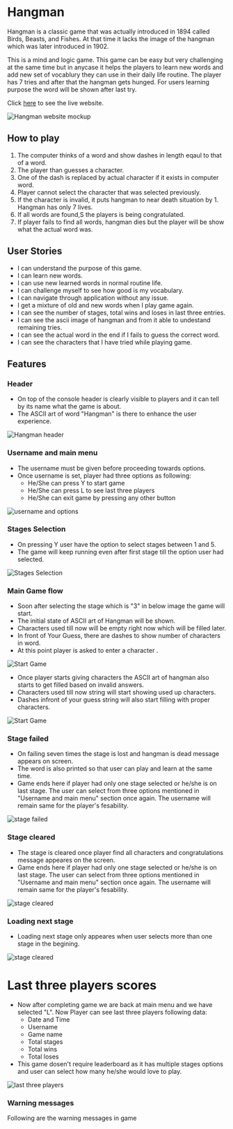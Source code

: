 # Hangman
Hangman is a classic game that was actually introduced in 1894 called Birds, Beasts, and Fishes. At that time it lacks the image of the hangman which was later introduced in 1902.

This is a mind and logic game. This game can be easy but very challenging at the same time but in anycase it helps the players to learn new words and add new set of vocablury they can use in their daily life routine. The player has 7 tries and after that the hangman gets hunged. For users learning purpose the word will be shown after last try.

Click [here](https://hangman-frenzy-4d545907a764.herokuapp.com/) to see the live website.

![Hangman website mockup](/documentation/readme_img/p3-mockup.png)

## How to play
 1. The computer thinks of a word and show dashes in length eqaul to that of a word.
 2. The player than guesses a character.
 3. One of the dash is replaced by actual character if it exists in computer word.
 4. Player cannot select the character that was selected previously.
 5. If the character is invalid, it puts hangman to near death situation by 1. Hangman has only 7 lives.
 6. If all words are found,S the players is being congratulated.
 7. If player fails to find all words, hangman dies but the player will be show what the actual word was.

## User Stories
- I can understand the purpose of this game.
- I can learn new words.
- I can use new learned words in normal routine life.
- I can challenge myself to see how good is my vocabulary.
- I can navigate through application without any issue.
- I get a mixture of old and new words when I play game again.
- I can see the number of stages, total wins and loses in last three entries.
- I can see the ascii image of hangman and from it able to undestand remaining tries.
- I can see the actual word in the end if I fails to guess the correct word.
- I can see the characters that I have tried while playing game.

## Features
### Header
- On top of the console header is clearly visible to players and it can tell by its name what the game is about.
- The ASCII art of word "Hangman" is there to enhance the user experience.

![Hangman header](/documentation/readme_img/header.png)

### Username and main menu
- The username must be given before proceeding towards options.
- Once username is set, player had three options as following:
    - He/She can press Y to start game
    - He/She can press L to see last three players
    - He/She can exit game by pressing any other button

![username and options](/documentation/readme_img/username.png)

### Stages Selection
- On pressing Y user have the option to select stages between 1 and 5.
- The game will keep running even after first stage till the option user had selected.

![Stages Selection](/documentation/readme_img/stages-selection.png)

### Main Game flow
- Soon after selecting the stage which is "3" in below image the game will start.
- The initial state of ASCII art of Hangman will be shown.
-  Characters used till now will be empty right now which will be filled later.
- In front of Your Guess, there are dashes to show number of characters in word.
- At this point player is asked to enter a character .

![Start Game](/documentation/readme_img/after-stage-selection.png)

- Once player starts giving characters the ASCII art of hangman also starts to get filled based on invalid answers.
- Characters used till now string will start showing used up characters.
- Dashes infront of your guess string will also start filling with proper characters.

![Start Game](/documentation/readme_img/game-play.png)

### Stage failed
- On failing seven times the stage is lost and hangman is dead message appears on screen.
- The word is also printed so that user can play and learn at the same time.
- Game ends here if player had only one stage selected or he/she is on last stage. The user can select from three options mentioned in "Username and main menu" section once again. The username will remain same for the player's fesability.

![stage failed](/documentation/readme_img/hangman-is-dead.png)

### Stage cleared
- The stage is cleared once player find all characters and congratulations message appeares on the screen.
- Game ends here if player had only one stage selected or he/she is on last stage. The user can select from three options mentioned in "Username and main menu" section once again. The username will remain same for the player's fesability.

![stage cleared](/documentation/readme_img/stage-won.png)

### Loading next stage
- Loading next stage only appeares when user selects more than one stage in the begining.

![stage cleared](/documentation/readme_img/loading.png)

# Last three players scores
- Now after completing game we are back at main menu and we have selected "L". Now Player can see last three players following data:
    - Date and Time
    - Username
    - Game name
    - Total stages
    - Total wins
    - Total loses
- This game dosen't require leaderboard as it has multiple stages options and user can select how many he/she would love to play.

![last three players](/documentation/readme_img/last-three-users.png)

### Warning messages
Following are the warning messages in game